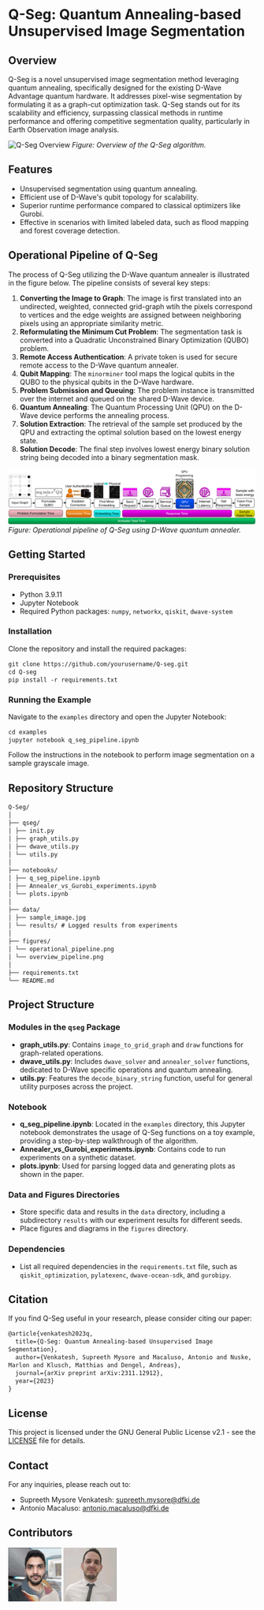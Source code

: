 # Q-Seg: Quantum Annealing-based Unsupervised Image Segmentation

## Overview
Q-Seg is a novel unsupervised image segmentation method leveraging quantum annealing, specifically designed for the existing D-Wave Advantage quantum hardware. It addresses pixel-wise segmentation by formulating it as a graph-cut optimization task. Q-Seg stands out for its scalability and efficiency, surpassing classical methods in runtime performance and offering competitive segmentation quality, particularly in Earth Observation image analysis.

![Q-Seg Overview](figures/overview_pipeline.png)
*Figure: Overview of the Q-Seg algorithm.*

## Features
- Unsupervised segmentation using quantum annealing.
- Efficient use of D-Wave's qubit topology for scalability.
- Superior runtime performance compared to classical optimizers like Gurobi.
- Effective in scenarios with limited labeled data, such as flood mapping and forest coverage detection.

## Operational Pipeline of Q-Seg

The process of Q-Seg utilizing the D-Wave quantum annealer is illustrated in the figure below. The pipeline consists of several key steps:

1. **Converting the Image to Graph**: The image is first translated into an undirected, weighted, connected grid-graph wtih the pixels correspond to vertices and the edge weights are assigned between neighboring pixels using an appropriate similarity metric.
2. **Reformulating the Minimum Cut Problem**: The segmentation task is converted into a Quadratic Unconstrained Binary Optimization (QUBO) problem.
2. **Remote Access Authentication**: A private token is used for secure remote access to the D-Wave quantum annealer.
3. **Qubit Mapping**: The `minorminer` tool maps the logical qubits in the QUBO to the physical qubits in the D-Wave hardware.
4. **Problem Submission and Queuing**: The problem instance is transmitted over the internet and queued on the shared D-Wave device.
5. **Quantum Annealing**: The Quantum Processing Unit (QPU) on the D-Wave device performs the annealing process.
6. **Solution Extraction**: The retrieval of the sample set produced by the QPU and extracting the optimal solution based on the lowest energy state.
7. **Solution Decode**: The final step involves lowest energy binary solution string being decoded into a binary segmentation mask.

![Q-Seg Operational Pipeline](figures/operational_pipeline.png)
*Figure: Operational pipeline of Q-Seg using D-Wave quantum annealer.*

## Getting Started

### Prerequisites
- Python 3.9.11
- Jupyter Notebook
- Required Python packages: `numpy`, `networkx`, `qiskit`, `dwave-system`

### Installation
Clone the repository and install the required packages:
```
git clone https://github.com/yourusername/Q-seg.git
cd Q-seg
pip install -r requirements.txt
```

### Running the Example
Navigate to the `examples` directory and open the Jupyter Notebook:
```
cd examples
jupyter notebook q_seg_pipeline.ipynb
```

Follow the instructions in the notebook to perform image segmentation on a sample grayscale image.

## Repository Structure

```
Q-Seg/
│
├── qseg/
│ ├── init.py
│ ├── graph_utils.py
│ ├── dwave_utils.py
│ └── utils.py
│
├── notebooks/ 
│ ├── q_seg_pipeline.ipynb
│ ├── Annealer_vs_Gurobi_experiments.ipynb 
│ └── plots.ipynb 
│
├── data/ 
│ ├── sample_image.jpg
│ └── results/ # Logged results from experiments
│
├── figures/ 
│ └── operational_pipeline.png
│ └── overview_pipeline.png
│
├── requirements.txt 
└── README.md 
```

## Project Structure

### Modules in the `qseg` Package
- **graph_utils.py**: Contains `image_to_grid_graph` and `draw` functions for graph-related operations.
- **dwave_utils.py**: Includes `dwave_solver` and `annealer_solver` functions, dedicated to D-Wave specific operations and quantum annealing.
- **utils.py**: Features the `decode_binary_string` function, useful for general utility purposes across the project.

### Notebook
- **q_seg_pipeline.ipynb**: Located in the `examples` directory, this Jupyter notebook demonstrates the usage of Q-Seg functions on a toy example, providing a step-by-step walkthrough of the algorithm.
- **Annealer_vs_Gurobi_experiments.ipynb**: Contains code to run experiments on a synthetic dataset.
- **plots.ipynb**: Used for parsing logged data and generating plots as shown in the paper.

### Data and Figures Directories
- Store specific data and results in the `data` directory, including a subdirectory `results` with our experiment results for different seeds.
- Place figures and diagrams in the `figures` directory.


### Dependencies
- List all required dependencies in the `requirements.txt` file, such as `qiskit_optimization`, `pylatexenc`, `dwave-ocean-sdk`, and `gurobipy`.





## Citation
If you find Q-Seg useful in your research, please consider citing our paper:
```
@article{venkatesh2023q,
  title={Q-Seg: Quantum Annealing-based Unsupervised Image Segmentation},
  author={Venkatesh, Supreeth Mysore and Macaluso, Antonio and Nuske, Marlon and Klusch, Matthias and Dengel, Andreas},
  journal={arXiv preprint arXiv:2311.12912},
  year={2023}
}
```


## License

This project is licensed under the GNU General Public License v2.1 - see the [LICENSE](LICENSE) file for details.


## Contact

For any inquiries, please reach out to:

- Supreeth Mysore Venkatesh: supreeth.mysore@dfki.de
- Antonio Macaluso: antonio.macaluso@dfki.de


## Contributors

[![Supreeth Mysore Venkatesh](_repo_data/supreeth_thumbnail.png)](https://www.linkedin.com/in/supreethmv/)
[![Antonio Macaluso](_repo_data/antonio_thumbnail.png)](https://www.linkedin.com/in/antonio-macaluso/)

<!--*Click on the images to visit the authors' websites.*-->









